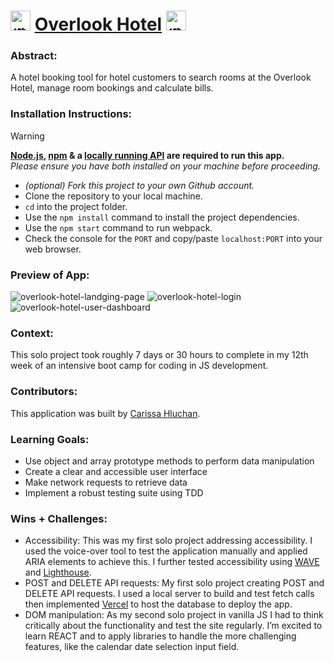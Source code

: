 # <picture><source srcset="https://fonts.gstatic.com/s/e/notoemoji/latest/1f6ce_fe0f/512.webp" type="image/webp"><img src="https://fonts.gstatic.com/s/e/notoemoji/latest/1f6ce_fe0f/512.gif" alt="🛎" width="32" height="32"></picture> [Overlook Hotel](https://carissahluchan.github.io/overlook-hotel/) <picture><source srcset="https://fonts.gstatic.com/s/e/notoemoji/latest/1f6ce_fe0f/512.webp" type="image/webp"><img src="https://fonts.gstatic.com/s/e/notoemoji/latest/1f6ce_fe0f/512.gif" alt="🛎" width="32" height="32"></picture>

### Abstract:
[//]: <> (Briefly describe what you built and its features. What problem is the app solving? How does this application solve that problem?)
A hotel booking tool for hotel customers to search rooms at the Overlook Hotel, manage room bookings and calculate bills.

### Installation Instructions:
[//]: <> (What steps does a person have to take to get your app cloned down and running?)
> [!WARNING]
> **[Node.js](https://nodejs.org/en), [npm](https://www.npmjs.com/) & a [locally running API](https://github.com/turingschool-examples/overlook-api) are required to run this app.**<br>
> _Please ensure you have both installed on your machine before proceeding._

- _(optional) Fork this project to your own Github account._
- Clone the repository to your local machine.
- `cd` into the project folder.
- Use the `npm install` command to install the project dependencies.
- Use the `npm start` command to run webpack.
- Check the console for the `PORT` and copy/paste `localhost:PORT` into your web browser.

### Preview of App:
[//]: <> (Provide ONE gif or screenshot of your application - choose the "coolest" piece of functionality to show off.)
![overlook-hotel-landging-page](https://github.com/user-attachments/assets/47909116-6dcd-4113-9e2f-8d514f3ee8c5)
![overlook-hotel-login](https://github.com/user-attachments/assets/a27b7279-6711-4a09-924b-099f88506ed7)
![overlook-hotel-user-dashboard](https://github.com/user-attachments/assets/05001119-bf6c-43fe-9123-3874db454760)

### Context:
[//]: <> (Give some context for the project here. How long did you have to work on it? How far into the Turing program are you?)
This solo project took roughly 7 days or 30 hours to complete in my 12th week of an intensive boot camp for coding in JS development.

### Contributors:
[//]: <> (Who worked on this application? Link to their GitHubs.)
This application was built by [Carissa Hluchan](https://github.com/CarissaHluchan).

### Learning Goals:
[//]: <> (What were the learning goals of this project? What tech did you work with?)
- Use object and array prototype methods to perform data manipulation
- Create a clear and accessible user interface
- Make network requests to retrieve data
- Implement a robust testing suite using TDD

### Wins + Challenges:
[//]: <> (What are 2-3 wins you have from this project? What were some challenges you faced - and how did you get over them?)
- Accessibility: This was my first solo project addressing accessibility. I used the voice-over tool to test the application manually and applied ARIA elements to achieve this. I further tested accessibility using [WAVE](https://chromewebstore.google.com/detail/wave-evaluation-tool/jbbplnpkjmmeebjpijfedlgcdilocofh?hl=en-US) and [Lighthouse](https://developer.chrome.com/docs/lighthouse/overview).
- POST and DELETE API requests: My first solo project creating POST and DELETE API requests. I used a local server to build and test fetch calls then implemented [Vercel](https://vercel.com/) to host the database to deploy the app.
- DOM manipulation: As my second solo project in vanilla JS I had to think critically about the functionality and test the site regularly. I’m excited to learn REACT and to apply libraries to handle the more challenging features, like the calendar date selection input field.

